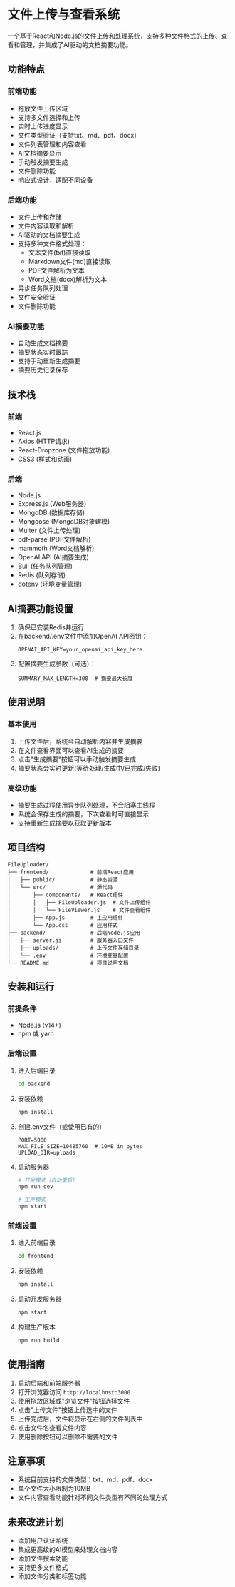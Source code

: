 # 文件上传与查看系统

一个基于React和Node.js的文件上传和处理系统，支持多种文件格式的上传、查看和管理，并集成了AI驱动的文档摘要功能。

## 功能特点

### 前端功能
- 拖放文件上传区域
- 支持多文件选择和上传
- 实时上传进度显示
- 文件类型验证（支持txt、md、pdf、docx）
- 文件列表管理和内容查看
- AI文档摘要显示
- 手动触发摘要生成
- 文件删除功能
- 响应式设计，适配不同设备

### 后端功能
- 文件上传和存储
- 文件内容读取和解析
- AI驱动的文档摘要生成
- 支持多种文件格式处理：
  - 文本文件(txt)直接读取
  - Markdown文件(md)直接读取
  - PDF文件解析为文本
  - Word文档(docx)解析为文本
- 异步任务队列处理
- 文件安全验证
- 文件删除功能

### AI摘要功能
- 自动生成文档摘要
- 摘要状态实时跟踪
- 支持手动重新生成摘要
- 摘要历史记录保存

## 技术栈

### 前端
- React.js
- Axios (HTTP请求)
- React-Dropzone (文件拖放功能)
- CSS3 (样式和动画)

### 后端
- Node.js
- Express.js (Web服务器)
- MongoDB (数据库存储)
- Mongoose (MongoDB对象建模)
- Multer (文件上传处理)
- pdf-parse (PDF文件解析)
- mammoth (Word文档解析)
- OpenAI API (AI摘要生成)
- Bull (任务队列管理)
- Redis (队列存储)
- dotenv (环境变量管理)

## AI摘要功能设置

1. 确保已安装Redis并运行
2. 在backend/.env文件中添加OpenAI API密钥：
   ```
   OPENAI_API_KEY=your_openai_api_key_here
   ```
3. 配置摘要生成参数（可选）：
   ```
   SUMMARY_MAX_LENGTH=300  # 摘要最大长度
   ```

## 使用说明

### 基本使用
1. 上传文件后，系统会自动解析内容并生成摘要
2. 在文件查看界面可以查看AI生成的摘要
3. 点击"生成摘要"按钮可以手动触发摘要生成
4. 摘要状态会实时更新(等待处理/生成中/已完成/失败)

### 高级功能
- 摘要生成过程使用异步队列处理，不会阻塞主线程
- 系统会保存生成的摘要，下次查看时可直接显示
- 支持重新生成摘要以获取更新版本

## 项目结构

```
FileUploader/
├── frontend/             # 前端React应用
│   ├── public/           # 静态资源
│   └── src/              # 源代码
│       ├── components/   # React组件
│       │   ├── FileUploader.js  # 文件上传组件
│       │   └── FileViewer.js    # 文件查看组件
│       ├── App.js        # 主应用组件
│       └── App.css       # 应用样式
├── backend/              # 后端Node.js应用
│   ├── server.js         # 服务器入口文件
│   ├── uploads/          # 上传文件存储目录
│   └── .env              # 环境变量配置
└── README.md             # 项目说明文档
```

## 安装和运行

### 前提条件
- Node.js (v14+)
- npm 或 yarn

### 后端设置
1. 进入后端目录
   ```bash
   cd backend
   ```

2. 安装依赖
   ```bash
   npm install
   ```

3. 创建.env文件（或使用已有的）
   ```
   PORT=5000
   MAX_FILE_SIZE=10485760  # 10MB in bytes
   UPLOAD_DIR=uploads
   ```

4. 启动服务器
   ```bash
   # 开发模式（自动重启）
   npm run dev
   
   # 生产模式
   npm start
   ```

### 前端设置
1. 进入前端目录
   ```bash
   cd frontend
   ```

2. 安装依赖
   ```bash
   npm install
   ```

3. 启动开发服务器
   ```bash
   npm start
   ```

4. 构建生产版本
   ```bash
   npm run build
   ```

## 使用指南

1. 启动后端和前端服务器
2. 打开浏览器访问 `http://localhost:3000`
3. 使用拖放区域或"浏览文件"按钮选择文件
4. 点击"上传文件"按钮上传选中的文件
5. 上传完成后，文件将显示在右侧的文件列表中
6. 点击文件名查看文件内容
7. 使用删除按钮可以删除不需要的文件

## 注意事项

- 系统目前支持的文件类型：txt、md、pdf、docx
- 单个文件大小限制为10MB
- 文件内容查看功能针对不同文件类型有不同的处理方式

## 未来改进计划

- 添加用户认证系统
- 集成更高级的AI模型来处理文档内容
- 添加文件搜索功能
- 支持更多文件格式
- 添加文件分类和标签功能